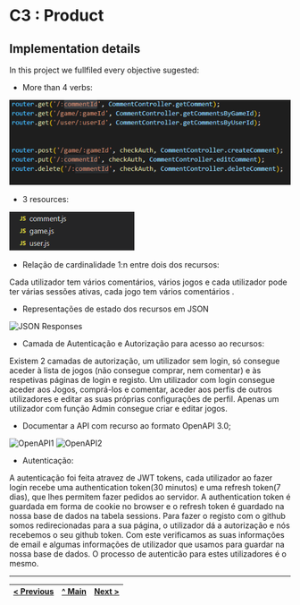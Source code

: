 # C3 : Product

## Implementation details

In this project we fullfiled every objective sugested: 

* More than 4 verbs:

![Verbs](images/image01.png)

* 3 resources:

![Resources](images/image02.png)

* Relação de cardinalidade 1:n entre dois dos recursos:

Cada utilizador tem vários comentários, vários jogos e cada utilizador pode ter várias sessões ativas, cada jogo tem vários comentários .


* Representações de estado dos recursos em JSON

![JSON Responses](images/image03.png)

*  Camada de Autenticação e Autorização para acesso ao recursos:

Existem 2 camadas de autorização, um utilizador sem login, só consegue aceder à lista de jogos (não consegue comprar, nem comentar) e às respetivas páginas de login e registo. Um utilizador com login consegue aceder aos Jogos, comprá-los e comentar, aceder aos perfis de outros utilizadores e editar as suas próprias configurações de perfil. Apenas um utilizador com função Admin consegue criar e editar jogos.

* Documentar a API com recurso ao formato OpenAPI 3.0;

![OpenAPI1](images/image04.png)
![OpenAPI2](images/image05.png)


* Autenticação:

A autenticação foi feita atravez de JWT tokens, cada utilizador ao fazer login recebe uma authentication token(30 minutos) e uma refresh token(7 dias), que lhes permitem fazer pedidos ao servidor. A authentication token é guardada em forma de cookie no browser e o refresh token é guardado na nossa base de dados na tabela sessions.
Para fazer o registo com o github somos redirecionadas para a sua página, o utilizador dá a autorização e nós recebemos o seu github token. Com este verificamos as suas informações de email e algumas informações de utilizador que usamos para guardar na nossa base de dados. O processo de autenticão para estes utilizadores é o mesmo.



---
[< Previous](c2.md) | [^ Main](../../../) | [Next >](c4.md)
:--- | :---: | ---: 